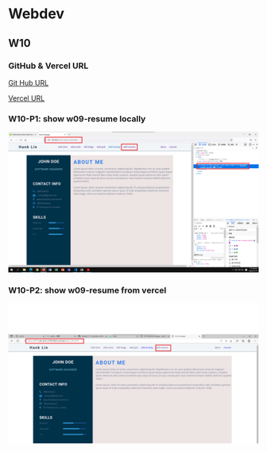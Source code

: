 # Webdev

## W10

### GitHub & Vercel URL

[Git Hub URL](https://github.com/CatsSky/1111-web-demo-410418064)

[Vercel URL](https://1111-web-demo-410418064.vercel.app/)

### W10-P1: show w09-resume locally

![p1](w10-1.png)

### W10-P2: show w09-resume from vercel

![p2](w10-2.png)
